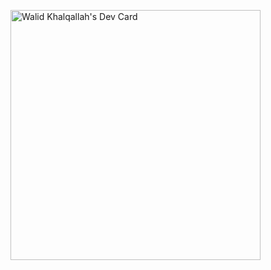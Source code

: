 <a href="https://app.daily.dev/WhaleAid"><img src="https://github.com/WhaleAid/WhaleAid/devcard.svg" width="400" alt="Walid Khalqallah's Dev Card"/></a>
 
